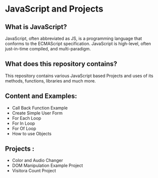 # JavaScript and Projects

## What is JavaScript?
JavaScript, often abbreviated as JS, is a programming language that conforms to the ECMAScript specification. 
JavaScript is high-level, often just-in-time compiled, and multi-paradigm.

## What does this repository contains?
This repository contains various JavaScript based Projects and uses of its methods, functions, libraries and much more.

## Content and Examples:
- Call Back Function Example
- Create Simple User Form
- For Each Loop
- For In Loop
- For Of Loop
- How to use Objects


## Projects :
- Color and Audio Changer
- DOM Manipulation Example Project
- Visitora Count Project





